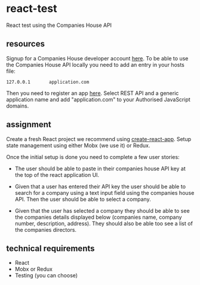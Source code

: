 # react-test
React test using the Companies House API

## resources
Signup for a Companies House developer account [here](https://developer.companieshouse.gov.uk). To be able to use the Companies House API locally you need to add an entry in your hosts file:

```
127.0.0.1       application.com
```

Then you need to register an app [here](https://developer.companieshouse.gov.uk/developer/applications/register). Select REST API and a generic application name and add "application.com" to your Authorised JavaScript domains.


## assignment

Create a fresh React project we recommend using [create-react-app](https://github.com/facebook/create-react-app). Setup state management using either Mobx (we use it) or Redux. 

Once the initial setup is done you need to complete a few user stories:

+ The user should be able to paste in their companies house API key at the top of the react application UI.

+ Given that a user has entered their API key the user should be able to search for a company using a text input field using the companies house API. Then the user should be able to select a company.

+ Given that the user has selected a company they should be able to see the companies details displayed below (companies name, company number, description, address). They should also be able too see a list of the companies directors.


## technical requirements
+ React
+ Mobx or Redux
+ Testing (you can choose)
